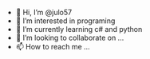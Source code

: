 - 👋 Hi, I’m @julo57
- 👀 I’m interested in programing
- 🌱 I’m currently learning c# and python
- 💞️ I’m looking to collaborate on ...
- 📫 How to reach me ...

<!---
julo57/julo57 is a ✨ special ✨ repository because its `README.md` (this file) appears on your GitHub profile.
You can click the Preview link to take a look at your changes.
--->
